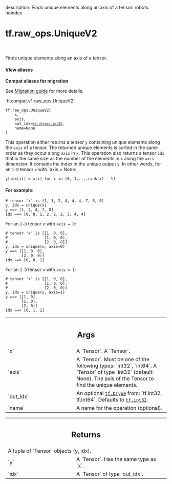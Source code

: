 description: Finds unique elements along an axis of a tensor.
robots: noindex

# tf.raw_ops.UniqueV2

<!-- Insert buttons and diff -->

<table class="tfo-notebook-buttons tfo-api nocontent" align="left">

</table>



Finds unique elements along an axis of a tensor.

<section class="expandable">
  <h4 class="showalways">View aliases</h4>
  <p>
<b>Compat aliases for migration</b>
<p>See
<a href="https://www.tensorflow.org/guide/migrate">Migration guide</a> for
more details.</p>
<p>`tf.compat.v1.raw_ops.UniqueV2`</p>
</p>
</section>

<pre class="devsite-click-to-copy prettyprint lang-py tfo-signature-link">
<code>tf.raw_ops.UniqueV2(
    x,
    axis,
    out_idx=<a href="../../tf/dtypes.md#int32"><code>tf.dtypes.int32</code></a>,
    name=None
)
</code></pre>



<!-- Placeholder for "Used in" -->

This operation either returns a tensor `y` containing unique elements
along the `axis` of a tensor. The returned unique elements is sorted
in the same order as they occur along `axis` in `x`.
This operation also returns a tensor `idx` that is the same size as
the number of the elements in `x` along the `axis` dimension. It
contains the index in the unique output `y`.
In other words, for an `1-D` tensor `x` with `axis = None:

`y[idx[i]] = x[i] for i in [0, 1,...,rank(x) - 1]`

#### For example:



```
# tensor 'x' is [1, 1, 2, 4, 4, 4, 7, 8, 8]
y, idx = unique(x)
y ==> [1, 2, 4, 7, 8]
idx ==> [0, 0, 1, 2, 2, 2, 3, 4, 4]
```

For an `2-D` tensor `x` with `axis = 0`:

```
# tensor 'x' is [[1, 0, 0],
#                [1, 0, 0],
#                [2, 0, 0]]
y, idx = unique(x, axis=0)
y ==> [[1, 0, 0],
       [2, 0, 0]]
idx ==> [0, 0, 1]
```

For an `2-D` tensor `x` with `axis = 1`:

```
# tensor 'x' is [[1, 0, 0],
#                [1, 0, 0],
#                [2, 0, 0]]
y, idx = unique(x, axis=1)
y ==> [[1, 0],
       [1, 0],
       [2, 0]]
idx ==> [0, 1, 1]
```

<!-- Tabular view -->
 <table class="responsive fixed orange">
<colgroup><col width="214px"><col></colgroup>
<tr><th colspan="2"><h2 class="add-link">Args</h2></th></tr>

<tr>
<td>
`x`
</td>
<td>
A `Tensor`. A `Tensor`.
</td>
</tr><tr>
<td>
`axis`
</td>
<td>
A `Tensor`. Must be one of the following types: `int32`, `int64`.
A `Tensor` of type `int32` (default: None). The axis of the Tensor to
find the unique elements.
</td>
</tr><tr>
<td>
`out_idx`
</td>
<td>
An optional <a href="../../tf/dtypes/DType.md"><code>tf.DType</code></a> from: `tf.int32, tf.int64`. Defaults to <a href="../../tf.md#int32"><code>tf.int32</code></a>.
</td>
</tr><tr>
<td>
`name`
</td>
<td>
A name for the operation (optional).
</td>
</tr>
</table>



<!-- Tabular view -->
 <table class="responsive fixed orange">
<colgroup><col width="214px"><col></colgroup>
<tr><th colspan="2"><h2 class="add-link">Returns</h2></th></tr>
<tr class="alt">
<td colspan="2">
A tuple of `Tensor` objects (y, idx).
</td>
</tr>
<tr>
<td>
`y`
</td>
<td>
A `Tensor`. Has the same type as `x`.
</td>
</tr><tr>
<td>
`idx`
</td>
<td>
A `Tensor` of type `out_idx`.
</td>
</tr>
</table>

